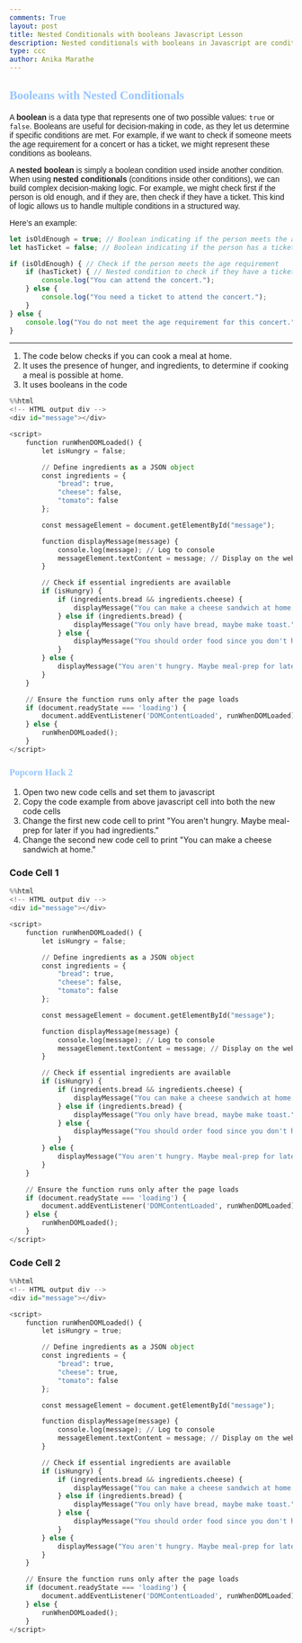 ```yaml
---
comments: True
layout: post
title: Nested Conditionals with booleans Javascript Lesson
description: Nested conditionals with booleans in Javascript are condition statements placed inside condition statements, allowing multiple layers of decision making.
type: ccc
author: Anika Marathe
---
```


<h2><span style="font-family: Ariel; color:#94c4ff">Booleans with Nested Conditionals</span></h2>


<p><span style="font-family: Arial">A <b>boolean</b> is a data type that represents one of two possible values: <code>true</code> or <code>false</code>. Booleans are useful for decision-making in code, as they let us determine if specific conditions are met. For example, if we want to check if someone meets the age requirement for a concert or has a ticket, we might represent these conditions as booleans.</span></p>

<p><span style="font-family: Arial">A <b>nested boolean</b> is simply a boolean condition used inside another condition. When using <b>nested conditionals</b> (conditions inside other conditions), we can build complex decision-making logic. For example, we might check first if the person is old enough, and if they are, then check if they have a ticket. This kind of logic allows us to handle multiple conditions in a structured way.</span></p>

<p><span style="font-family: Arial">Here’s an example:</span></p>

```javascript
let isOldEnough = true; // Boolean indicating if the person meets the age requirement
let hasTicket = false; // Boolean indicating if the person has a ticket

if (isOldEnough) { // Check if the person meets the age requirement
    if (hasTicket) { // Nested condition to check if they have a ticket
        console.log("You can attend the concert.");
    } else {
        console.log("You need a ticket to attend the concert.");
    }
} else {
    console.log("You do not meet the age requirement for this concert.");
}
```

---

1. The code below checks if you can cook a meal at home. 
2. It uses the presence of hunger, and ingredients, to determine if cooking a meal is possible at home.
3. It uses booleans in the code



```python
%%html
<!-- HTML output div -->
<div id="message"></div>

<script>
    function runWhenDOMLoaded() {
        let isHungry = false;

        // Define ingredients as a JSON object
        const ingredients = {
            "bread": true,
            "cheese": false,
            "tomato": false
        };

        const messageElement = document.getElementById("message");

        function displayMessage(message) {
            console.log(message); // Log to console
            messageElement.textContent = message; // Display on the webpage
        }

        // Check if essential ingredients are available
        if (isHungry) {
            if (ingredients.bread && ingredients.cheese) {
                displayMessage("You can make a cheese sandwich at home.");
            } else if (ingredients.bread) {
                displayMessage("You only have bread, maybe make toast.");
            } else {
                displayMessage("You should order food since you don't have enough ingredients.");
            }
        } else {
            displayMessage("You aren't hungry. Maybe meal-prep for later if you had ingredients.");
        }
    }

    // Ensure the function runs only after the page loads
    if (document.readyState === 'loading') {
        document.addEventListener('DOMContentLoaded', runWhenDOMLoaded);
    } else {
        runWhenDOMLoaded();
    }
</script>

```


<!-- HTML output div -->
<div id="message"></div>

<script>
    function runWhenDOMLoaded() {
        let isHungry = false;

        // Define ingredients as a JSON object
        const ingredients = {
            "bread": true,
            "cheese": false,
            "tomato": false
        };

        const messageElement = document.getElementById("message");

        function displayMessage(message) {
            console.log(message); // Log to console
            messageElement.textContent = message; // Display on the webpage
        }

        // Check if essential ingredients are available
        if (isHungry) {
            if (ingredients.bread && ingredients.cheese) {
                displayMessage("You can make a cheese sandwich at home.");
            } else if (ingredients.bread) {
                displayMessage("You only have bread, maybe make toast.");
            } else {
                displayMessage("You should order food since you don't have enough ingredients.");
            }
        } else {
            displayMessage("You aren't hungry. Maybe meal-prep for later if you had ingredients.");
        }
    }

    // Ensure the function runs only after the page loads
    if (document.readyState === 'loading') {
        document.addEventListener('DOMContentLoaded', runWhenDOMLoaded);
    } else {
        runWhenDOMLoaded();
    }
</script>



<h3><span style="font-family: Ariel; color:#94c4ff">Popcorn Hack 2</span></h3>

1. Open two new code cells and set them to javascript
2. Copy the code example from above javascript cell into both the new code cells 
3. Change the first new code cell to print "You aren't hungry. Maybe meal-prep for later if you had ingredients." 
4. Change the second new code cell to print "You can make a cheese sandwich at home." 

### Code Cell 1 


```python
%%html
<!-- HTML output div -->
<div id="message"></div>

<script>
    function runWhenDOMLoaded() {
        let isHungry = false;

        // Define ingredients as a JSON object
        const ingredients = {
            "bread": true,
            "cheese": false,
            "tomato": false
        };

        const messageElement = document.getElementById("message");

        function displayMessage(message) {
            console.log(message); // Log to console
            messageElement.textContent = message; // Display on the webpage
        }

        // Check if essential ingredients are available
        if (isHungry) {
            if (ingredients.bread && ingredients.cheese) {
                displayMessage("You can make a cheese sandwich at home.");
            } else if (ingredients.bread) {
                displayMessage("You only have bread, maybe make toast.");
            } else {
                displayMessage("You should order food since you don't have enough ingredients.");
            }
        } else {
            displayMessage("You aren't hungry. Maybe meal-prep for later if you had ingredients.");
        }
    }

    // Ensure the function runs only after the page loads
    if (document.readyState === 'loading') {
        document.addEventListener('DOMContentLoaded', runWhenDOMLoaded);
    } else {
        runWhenDOMLoaded();
    }
</script>

```


<!-- HTML output div -->
<div id="message"></div>

<script>
    function runWhenDOMLoaded() {
        let isHungry = false;

        // Define ingredients as a JSON object
        const ingredients = {
            "bread": true,
            "cheese": false,
            "tomato": false
        };

        const messageElement = document.getElementById("message");

        function displayMessage(message) {
            console.log(message); // Log to console
            messageElement.textContent = message; // Display on the webpage
        }

        // Check if essential ingredients are available
        if (isHungry) {
            if (ingredients.bread && ingredients.cheese) {
                displayMessage("You can make a cheese sandwich at home.");
            } else if (ingredients.bread) {
                displayMessage("You only have bread, maybe make toast.");
            } else {
                displayMessage("You should order food since you don't have enough ingredients.");
            }
        } else {
            displayMessage("You aren't hungry. Maybe meal-prep for later if you had ingredients.");
        }
    }

    // Ensure the function runs only after the page loads
    if (document.readyState === 'loading') {
        document.addEventListener('DOMContentLoaded', runWhenDOMLoaded);
    } else {
        runWhenDOMLoaded();
    }
</script>



### Code Cell 2 


```python
%%html
<!-- HTML output div -->
<div id="message"></div>

<script>
    function runWhenDOMLoaded() {
        let isHungry = true;

        // Define ingredients as a JSON object
        const ingredients = {
            "bread": true,
            "cheese": true,
            "tomato": false
        };

        const messageElement = document.getElementById("message");

        function displayMessage(message) {
            console.log(message); // Log to console
            messageElement.textContent = message; // Display on the webpage
        }

        // Check if essential ingredients are available
        if (isHungry) {
            if (ingredients.bread && ingredients.cheese) {
                displayMessage("You can make a cheese sandwich at home.");
            } else if (ingredients.bread) {
                displayMessage("You only have bread, maybe make toast.");
            } else {
                displayMessage("You should order food since you don't have enough ingredients.");
            }
        } else {
            displayMessage("You aren't hungry. Maybe meal-prep for later if you had ingredients.");
        }
    }

    // Ensure the function runs only after the page loads
    if (document.readyState === 'loading') {
        document.addEventListener('DOMContentLoaded', runWhenDOMLoaded);
    } else {
        runWhenDOMLoaded();
    }
</script>

```


<!-- HTML output div -->
<div id="message"></div>

<script>
    function runWhenDOMLoaded() {
        let isHungry = true;

        // Define ingredients as a JSON object
        const ingredients = {
            "bread": true,
            "cheese": true,
            "tomato": false
        };

        const messageElement = document.getElementById("message");

        function displayMessage(message) {
            console.log(message); // Log to console
            messageElement.textContent = message; // Display on the webpage
        }

        // Check if essential ingredients are available
        if (isHungry) {
            if (ingredients.bread && ingredients.cheese) {
                displayMessage("You can make a cheese sandwich at home.");
            } else if (ingredients.bread) {
                displayMessage("You only have bread, maybe make toast.");
            } else {
                displayMessage("You should order food since you don't have enough ingredients.");
            }
        } else {
            displayMessage("You aren't hungry. Maybe meal-prep for later if you had ingredients.");
        }
    }

    // Ensure the function runs only after the page loads
    if (document.readyState === 'loading') {
        document.addEventListener('DOMContentLoaded', runWhenDOMLoaded);
    } else {
        runWhenDOMLoaded();
    }
</script>


